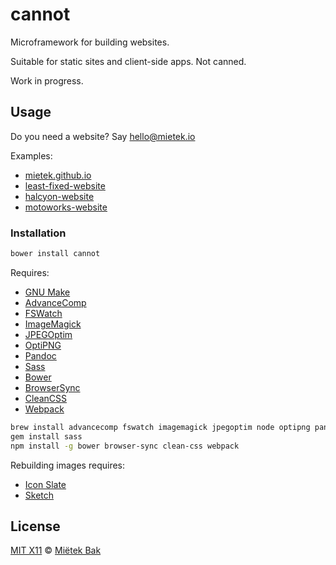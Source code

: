 cannot
======

Microframework for building websites.

Suitable for static sites and client-side apps.  Not canned.

Work in progress.


Usage
-----

Do you need a website?  Say hello@mietek.io

Examples:

- [mietek.github.io](https://github.com/mietek/mietek.github.io)
- [least-fixed-website](https://github.com/mietek/least-fixed-website)
- [halcyon-website](https://github.com/mietek/halcyon-website)
- [motoworks-website](https://github.com/mietek/motoworks-website)


### Installation

```sh
bower install cannot
```

Requires:

- [GNU Make](http://gnu.org/software/make/)
- [AdvanceComp](http://advancemame.sourceforge.net/comp-readme.html)
- [FSWatch](https://github.com/emcrisostomo/fswatch/)
- [ImageMagick](http://www.imagemagick.org/)
- [JPEGOptim](https://github.com/tjko/jpegoptim/)
- [OptiPNG](http://optipng.sourceforge.net/)
- [Pandoc](http://johnmacfarlane.net/pandoc/)
- [Sass](http://sass-lang.com/)
- [Bower](http://bower.io/)
- [BrowserSync](http://www.browsersync.io/)
- [CleanCSS](https://github.com/jakubpawlowicz/clean-css/)
- [Webpack](http://webpack.github.io/)

```sh
brew install advancecomp fswatch imagemagick jpegoptim node optipng pandoc
gem install sass
npm install -g bower browser-sync clean-css webpack
```

Rebuilding images requires:

- [Icon Slate](http://www.kodlian.com/apps/icon-slate/)
- [Sketch](http://bohemiancoding.com/sketch/)


License
-------

[MIT X11](https://github.com/mietek/license/blob/master/LICENSE.md) © [Miëtek Bak](http://mietek.io/)
